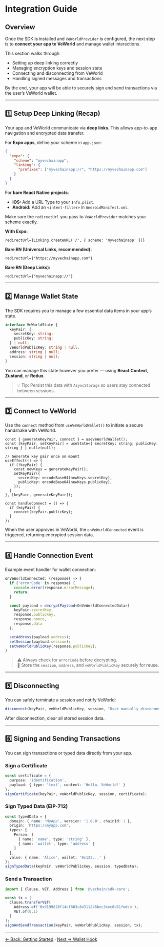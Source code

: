 # Integration Guide

## Overview

Once the SDK is installed and `VeWorldProvider` is configured, the next step is to **connect your app to VeWorld** and manage wallet interactions.

This section walks through:

- Setting up deep linking correctly  
- Managing encryption keys and session state  
- Connecting and disconnecting from VeWorld  
- Handling signed messages and transactions

By the end, your app will be able to securely sign and send transactions via the user’s VeWorld wallet.

---

## 1️⃣ Setup Deep Linking (Recap)

Your app and VeWorld communicate via **deep links**. This allows app-to-app navigation and encrypted data transfer.

For **Expo apps**, define your scheme in `app.json`:

```json
{
  "expo": {
    "scheme": "myvechainapp",
    "linking": {
      "prefixes": ["myvechainapp://", "https://myvechainapp.com"]
    }
  }
}
```

For **bare React Native projects**:

- **iOS:** Add a URL Type to your `Info.plist`.  
- **Android:** Add an `<intent-filter>` in `AndroidManifest.xml`.

Make sure the `redirectUrl` you pass to `VeWorldProvider` matches your scheme exactly.

**With Expo:**

```tsx
redirectUrl={Linking.createURL('/', { scheme: 'myvechainapp' })}
```

**Bare RN (Universal Links, recommended):**

```tsx
redirectUrl={"https://myvechainapp.com"}
```

**Bare RN (Deep Links):**

```tsx
redirectUrl={"myvechainapp://"}
```

---

## 2️⃣ Manage Wallet State

The SDK requires you to manage a few essential data items in your app’s state.

```ts
interface VeWorldState {
  keyPair: {
    secretKey: string;
    publicKey: string;
  } | null;
  veWorldPublicKey: string | null;
  address: string | null;
  session: string | null;
}
```

You can manage this state however you prefer — using **React Context**, **Zustand**, or **Redux**.

> 💡 Tip: Persist this data with `AsyncStorage` so users stay connected between sessions.

---

## 3️⃣ Connect to VeWorld

Use the `connect` method from `useVeWorldWallet()` to initiate a secure handshake with VeWorld.

```tsx
const { generateKeyPair, connect } = useVeWorldWallet();
const [keyPair, setKeyPair] = useState<{ secretKey: string; publicKey: string } | null>(null);

// Generate key pair once on mount
useEffect(() => {
  if (!keyPair) {
    const newKeys = generateKeyPair();
    setKeyPair({
      secretKey: encodeBase64(newKeys.secretKey),
      publicKey: encodeBase64(newKeys.publicKey),
    });
  }
}, [keyPair, generateKeyPair]);

const handleConnect = () => {
  if (keyPair) {
    connect(keyPair.publicKey);
  }
};
```

When the user approves in VeWorld, the `onVeWorldConnected` event is triggered, returning encrypted session data.

---

## 4️⃣ Handle Connection Event

Example event handler for wallet connection:

```ts
onVeWorldConnected: (response) => {
  if ('errorCode' in response) {
    console.error(response.errorMessage);
    return;
  }

  const payload = decryptPayload<OnVeWorldConnectedData>(
    keyPair.secretKey,
    response.publicKey,
    response.nonce,
    response.data
  );

  setAddress(payload.address);
  setSession(payload.session);
  setVeWorldPublicKey(response.publicKey);
}
```

> ⚠️ Always check for `errorCode` before decrypting.  
> 💾 Store the `session`, `address`, and `veWorldPublicKey` securely for reuse.

---

## 5️⃣ Disconnecting

You can safely terminate a session and notify VeWorld:

```ts
disconnect(keyPair, veWorldPublicKey, session, "User manually disconnected");
```

After disconnection, clear all stored session data.

---

## 6️⃣ Signing and Sending Transactions

You can sign transactions or typed data directly from your app.

### Sign a Certificate

```ts
const certificate = {
  purpose: 'identification',
  payload: { type: 'text', content: 'Hello, VeWorld!' }
};
signCertificate(keyPair, veWorldPublicKey, session, certificate);
```

### Sign Typed Data (EIP-712)

```ts
const typedData = {
  domain: { name: 'MyApp', version: '1.0.0', chainId: 1 },
  origin: 'https://myapp.com',
  types: {
    Person: [
      { name: 'name', type: 'string' },
      { name: 'wallet', type: 'address' }
    ]
  },
  value: { name: 'Alice', wallet: '0x123...' }
};
signTypedData(keyPair, veWorldPublicKey, session, typedData);
```

### Send a Transaction

```ts
import { Clause, VET, Address } from '@vechain/sdk-core';

const tx = [
  Clause.transferVET(
    Address.of('0x9199828f14cf883c8d311245bec34ec0b51fedcb'),
    VET.of(0.1)
  )
];
signAndSendTransaction(keyPair, veWorldPublicKey, session, tx);
```

---

[← Back: Getting Started](./02-getting-started.md) · [Next → Wallet Hook](./04-wallet-hook.md)